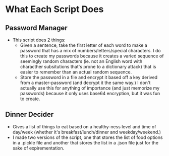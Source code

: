 # What Each Script Does
## Password Manager
- This script does 2 things:
  - Given a sentence, take the first letter of each word to make a password that has a mix of numbers/letters/special characters. I do this to create my passwords because it creates a varied sequence of seemingly random characters (ie. not an English word with characther subsitutions that's prone to a dictionary attack) that is easier to remember than an actual random sequence.
  - Store the password in a file and encrypt it based off a key derived from a master-password (and decrypt it the same way.) I don't actually use this for anything of importance (and just memorize my passwords) because it only uses base64 encryption, but it was fun to create.

## Dinner Decider
- Gives a list of things to eat based on a healthy-ness level and time of day/week (whether it's breakfast/lunch/dinner and weekday/weekend.) 
- I made two versions of the script, one that stores the list of food options in a .pickle file and another that stores the list in a .json file just for the sake of expirementation.




